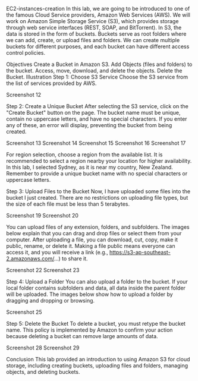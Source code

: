 EC2-instances-creation
In this lab, we are going to be introduced to one of the famous Cloud Service providers, Amazon Web Services (AWS). We will work on Amazon Simple Storage Service (S3), which provides storage through web service interfaces (REST, SOAP, and BitTorrent). In S3, the data is stored in the form of buckets. Buckets serve as root folders where we can add, create, or upload files and folders. We can create multiple buckets for different purposes, and each bucket can have different access control policies.

Objectives
Create a Bucket in Amazon S3.
Add Objects (files and folders) to the bucket.
Access, move, download, and delete the objects.
Delete the Bucket.
Illustration
Step 1: Choose S3 Service
Choose the S3 service from the list of services provided by AWS.

Screenshot 12

Step 2: Create a Unique Bucket
After selecting the S3 service, click on the "Create Bucket" button on the page. The bucket name must be unique, contain no uppercase letters, and have no special characters. If you enter any of these, an error will display, preventing the bucket from being created.

Screenshot 13 Screenshot 14 Screenshot 15 Screenshot 16 Screenshot 17

For region selection, choose a region from the available list. It is recommended to select a region nearby your location for higher availability. In this lab, I selected Sydney, as it is near my country, New Zealand. Remember to provide a unique bucket name with no special characters or uppercase letters.

Step 3: Upload Files to the Bucket
Now, I have uploaded some files into the bucket I just created. There are no restrictions on uploading file types, but the size of each file must be less than 5 terabytes.

Screenshot 19 Screenshot 20

You can upload files of any extension, folders, and subfolders. The images below explain that you can drag and drop files or select them from your computer. After uploading a file, you can download, cut, copy, make it public, rename, or delete it. Making a file public means everyone can access it, and you will receive a link (e.g., https://s3-ap-southeast-2.amazonaws.com/...) to share it.

Screenshot 22 Screenshot 23

Step 4: Upload a Folder
You can also upload a folder to the bucket. If your local folder contains subfolders and data, all data inside the parent folder will be uploaded. The images below show how to upload a folder by dragging and dropping or browsing.

Screenshot 25

Step 5: Delete the Bucket
To delete a bucket, you must retype the bucket name. This policy is implemented by Amazon to confirm your action because deleting a bucket can remove large amounts of data.

Screenshot 28 Screenshot 29

Conclusion
This lab provided an introduction to using Amazon S3 for cloud storage, including creating buckets, uploading files and folders, managing objects, and deleting buckets.
